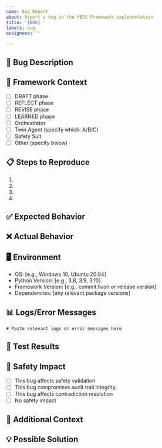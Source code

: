 ```yaml
---
name: Bug Report
about: Report a bug in the PB2S Framework implementation
title: '[BUG] '
labels: bug
assignees: ''

---
```


## 🐛 Bug Description
<!-- A clear and concise description of the bug -->

## 🔬 Framework Context
<!-- Which part of the PB2S cycle is affected? -->

- [ ] DRAFT phase
- [ ] REFLECT phase
- [ ] REVISE phase
- [ ] LEARNED phase
- [ ] Orchestrator
- [ ] Twin Agent (specify which: A/B/C)
- [ ] Safety Suit
- [ ] Other (specify below)

## 📋 Steps to Reproduce
1. 
2. 
3. 
4. 

## ✅ Expected Behavior
<!-- What should happen? -->

## ❌ Actual Behavior
<!-- What actually happens? -->

## 🖥️ Environment
- OS: [e.g., Windows 10, Ubuntu 20.04]
- Python Version: [e.g., 3.8, 3.9, 3.10]
- Framework Version: [e.g., commit hash or release version]
- Dependencies: [any relevant package versions]

## 📊 Logs/Error Messages
```
# Paste relevant logs or error messages here
```

## 🧪 Test Results
<!-- If applicable, provide test results showing the bug -->

## 🔐 Safety Impact
<!-- Does this bug affect safety validation or audit trails? -->

- [ ] This bug affects safety validation
- [ ] This bug compromises audit trail integrity
- [ ] This bug affects contradiction resolution
- [ ] No safety impact

## 📎 Additional Context
<!-- Add any other context, screenshots, or information about the problem -->

## 💡 Possible Solution
<!-- Optional: Suggest a fix or reason for the bug -->
